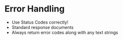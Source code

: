# Error Handling

- Use Status Codes correctly!
- Standard response documents
- Always return error codes along with any text strings
